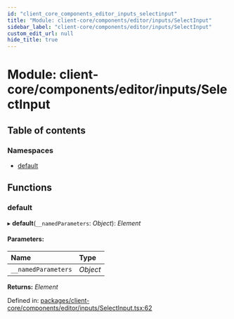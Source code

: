 ```yaml
---
id: "client_core_components_editor_inputs_selectinput"
title: "Module: client-core/components/editor/inputs/SelectInput"
sidebar_label: "client-core/components/editor/inputs/SelectInput"
custom_edit_url: null
hide_title: true
---
```


# Module: client-core/components/editor/inputs/SelectInput

## Table of contents

### Namespaces

- [default](client_core_components_editor_inputs_selectinput.default.md)

## Functions

### default

▸ **default**(`__namedParameters`: *Object*): *Element*

#### Parameters:

Name | Type |
:------ | :------ |
`__namedParameters` | *Object* |

**Returns:** *Element*

Defined in: [packages/client-core/components/editor/inputs/SelectInput.tsx:62](https://github.com/xr3ngine/xr3ngine/blob/5a0f83ed8/packages/client-core/components/editor/inputs/SelectInput.tsx#L62)

